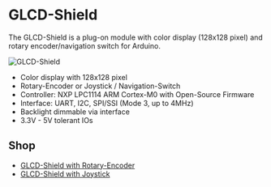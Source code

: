 # GLCD-Shield
The GLCD-Shield is a plug-on module with color display (128x128 pixel) and rotary encoder/navigation switch for Arduino.

![GLCD-Shield](https://github.com/watterott/GLCD-Shield/raw/master/hardware/GLCD-Shield_v10.jpg)

* Color display with 128x128 pixel
* Rotary-Encoder or Joystick / Navigation-Switch
* Controller: NXP LPC1114 ARM Cortex-M0 with Open-Source Firmware
* Interface: UART, I2C, SPI/SSI (Mode 3, up to 4MHz)
* Backlight dimmable via interface
* 3.3V - 5V tolerant IOs


## Shop
* [GLCD-Shield with Rotary-Encoder](http://www.watterott.com/en/Arduino-GLCD-Shield)
* [GLCD-Shield with Joystick](http://www.watterott.com/en/Arduino-GLCD-Shield-Joystick)
